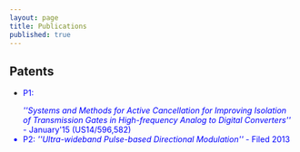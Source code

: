 ```yaml
---
layout: page
title: Publications
published: true
---
```


## Patents
- <font color="blue">P1:</p>  _''Systems and Methods for Active Cancellation for Improving Isolation of Transmission Gates in High-frequency Analog to Digital Converters''_ - January'15 (US14/596,582)
- P2:  _''Ultra-wideband Pulse-based Directional Modulation''_ - Filed 2013

